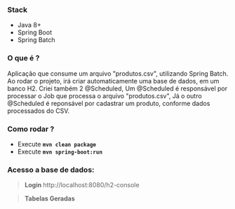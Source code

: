 ### Stack
- Java 8+
- Spring Boot
- Spring Batch

### O que é ?
Aplicação que consume um arquivo "produtos.csv", utilizando Spring Batch.
Ao rodar o projeto, irá criar automaticamente uma base de dados, em um banco H2.
Criei também 2 @Scheduled, 
Um @Scheduled é responsável por processar o Job que processa o arquivo "produtos.csv", 
Já o outro @Scheduled é reponsável por cadastrar um produto, conforme dados processados do CSV. 

### Como rodar ?
- Execute **`mvn clean package`**
- Execute **`mvn spring-boot:run`**

### Acesso a base de dados:

> **Login**
> http://localhost:8080/h2-console
![]()

> **Tabelas Geradas**
![]()